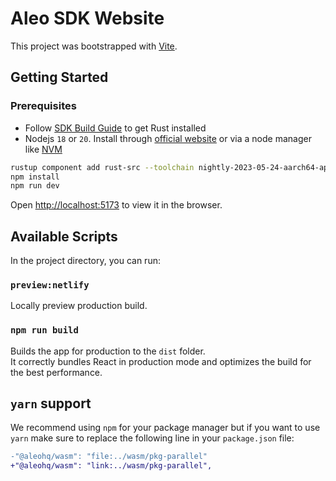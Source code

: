 # Aleo SDK Website

This project was bootstrapped with [Vite](https://vitejs.dev/).

## Getting Started

### Prerequisites

- Follow [SDK Build Guide](https://github.com/AleoHQ/sdk#2-build-guide) to get Rust installed
- Nodejs `18` or `20`. Install through [official website](https://nodejs.org/) or via a node manager like [NVM](https://github.com/creationix/nvm)

```bash
rustup component add rust-src --toolchain nightly-2023-05-24-aarch64-apple-darwin
npm install
npm run dev
```

Open [http://localhost:5173](http://localhost:5173) to view it in the browser.

## Available Scripts

In the project directory, you can run:

### `preview:netlify`

Locally preview production build.

### `npm run build`

Builds the app for production to the `dist` folder.\
It correctly bundles React in production mode and optimizes the build for the best performance.

## `yarn` support

We recommend using `npm` for your package manager but if you want to use `yarn` make sure to replace the following line in your `package.json` file:

```diff
-"@aleohq/wasm": "file:../wasm/pkg-parallel"
+"@aleohq/wasm": "link:../wasm/pkg-parallel",
```
